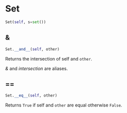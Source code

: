 <h1 id="dast.set.Set">Set</h1>

```python
Set(self, s=set())
```

## &

```python
Set.__and__(self, other)
```

Returns the intersection of self and `other`.

*&* and *intersection* are aliases.

## ==

```python
Set.__eq__(self, other)
```

Returns `True` if self and `other` are equal otherwise `False`.


